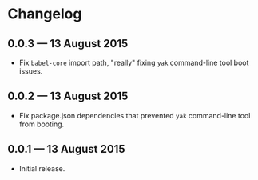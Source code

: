 # Changelog

## 0.0.3 — 13 August 2015

- Fix `babel-core` import path, "really" fixing `yak` command-line tool boot
  issues.

## 0.0.2 — 13 August 2015

- Fix package.json dependencies that prevented `yak` command-line tool from
  booting.

## 0.0.1 — 13 August 2015

- Initial release.
